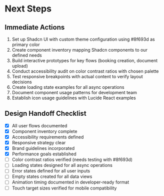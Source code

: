 # Next Steps

## Immediate Actions

1. Set up Shadcn UI with custom theme configuration using #8f693d as primary color
2. Create component inventory mapping Shadcn components to our defined needs
3. Build interactive prototypes for key flows (booking creation, document upload)
4. Conduct accessibility audit on color contrast ratios with chosen palette
5. Test responsive breakpoints with actual content to verify layout decisions
6. Create loading state examples for all async operations
7. Document component usage patterns for development team
8. Establish icon usage guidelines with Lucide React examples

## Design Handoff Checklist

- [x] All user flows documented
- [x] Component inventory complete
- [x] Accessibility requirements defined
- [x] Responsive strategy clear
- [x] Brand guidelines incorporated
- [x] Performance goals established
- [ ] Color contrast ratios verified (needs testing with #8f693d)
- [ ] Loading states designed for all async operations
- [ ] Error states defined for all user inputs
- [ ] Empty states created for all data views
- [ ] Animation timing documented in developer-ready format
- [ ] Touch target sizes verified for mobile compatibility
